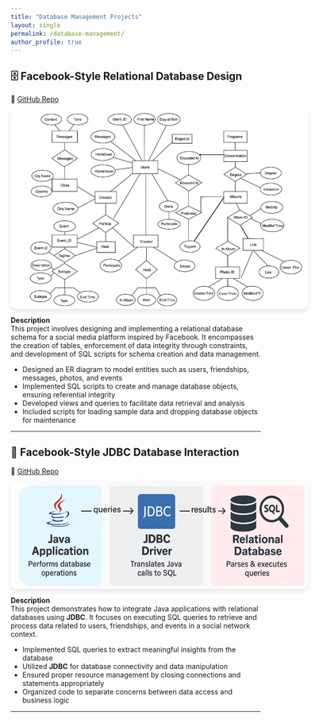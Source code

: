 ```yaml
---
title: "Database Management Projects"
layout: single
permalink: /database-management/
author_profile: true
---
```


## 🗄️ Facebook-Style Relational Database Design  
🔗 [GitHub Repo](https://github.com/oscar10408/FaceBook-Database-Construction)

<div style="display: flex; flex-wrap: wrap; gap: 2rem; align-items: center;">

<img src="../assets/images/facebook_db_schema.jpg" alt="Facebook Database Schema" style="max-width: 600px; border-radius: 12px; box-shadow: 0 4px 10px rgba(0,0,0,0.1);">

</div>

**Description**  
This project involves designing and implementing a relational database schema for a social media platform inspired by Facebook. It encompasses the creation of tables, enforcement of data integrity through constraints, and development of SQL scripts for schema creation and data management.

- Designed an ER diagram to model entities such as users, friendships, messages, photos, and events
- Implemented SQL scripts to create and manage database objects, ensuring referential integrity
- Developed views and queries to facilitate data retrieval and analysis
- Included scripts for loading sample data and dropping database objects for maintenance

---

## 🔗 Facebook-Style JDBC Database Interaction  
🔗 [GitHub Repo](https://github.com/oscar10408/facebook-JDBC)

<div style="display: flex; flex-wrap: wrap; gap: 2rem; align-items: center;">

<img src="../assets/images/facebook_jdbc_schema.jpg" alt="Facebook JDBC Schema" style="max-width: 600px; border-radius: 12px; box-shadow: 0 4px 10px rgba(0,0,0,0.1);">

</div>

**Description**  
This project demonstrates how to integrate Java applications with relational databases using **JDBC**. It focuses on executing SQL queries to retrieve and process data related to users, friendships, and events in a social network context.

- Implemented SQL queries to extract meaningful insights from the database
- Utilized **JDBC** for database connectivity and data manipulation
- Ensured proper resource management by closing connections and statements appropriately
- Organized code to separate concerns between data access and business logic

---
